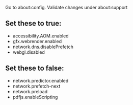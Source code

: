 Go to about:config. Validate changes under about:support

## Set these to true:

- accessibility.AOM.enabled
- gfx.webrender.enabled
- network.dns.disablePrefetch
- webgl.disabled

## Set these to false:

- network.predictor.enabled
- network.prefetch-next
- network.preload
- pdfjs.enableScripting
